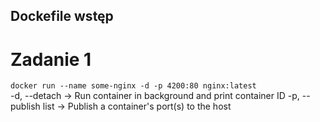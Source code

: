 ## Dockefile wstęp

# Zadanie 1
`docker run --name some-nginx -d -p 4200:80 nginx:latest` <br />
-d, --detach -> Run container in background and print container ID
-p, --publish list -> Publish a container's port(s) to the host